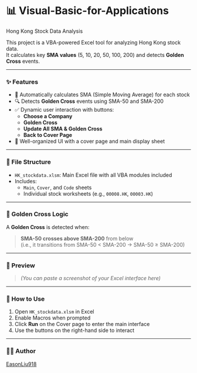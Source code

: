 # 📊 Visual-Basic-for-Applications
Hong Kong Stock Data Analysis

This project is a VBA-powered Excel tool for analyzing Hong Kong stock data.  
It calculates key **SMA values** (5, 10, 20, 50, 100, 200) and detects **Golden Cross** events.

---

### ✨ Features

- 📌 Automatically calculates SMA (Simple Moving Average) for each stock
- 🔍 Detects **Golden Cross** events using SMA-50 and SMA-200
- ✅ Dynamic user interaction with buttons:
  - **Choose a Company**
  - **Golden Cross**
  - **Update All SMA & Golden Cross**
  - **Back to Cover Page**
- 🧾 Well-organized UI with a cover page and main display sheet

---

### 📁 File Structure

- `HK_stockdata.xlsm`: Main Excel file with all VBA modules included
- Includes:
  - `Main`, `Cover`, and `Code` sheets
  - Individual stock worksheets (e.g., `00008.HK`, `00003.HK`)

---

### 🧠 Golden Cross Logic
A **Golden Cross** is detected when:

> **SMA-50 crosses above SMA-200** from below  
> (i.e., it transitions from SMA-50 < SMA-200 → SMA-50 ≥ SMA-200)

---

### 📸 Preview

> *(You can paste a screenshot of your Excel interface here)*

---

### 🔧 How to Use

1. Open `HK_stockdata.xlsm` in Excel
2. Enable Macros when prompted
3. Click **Run** on the Cover page to enter the main interface
4. Use the buttons on the right-hand side to interact

---

### 👨‍💻 Author

[EasonLiu918](https://github.com/EasonLiu918)
